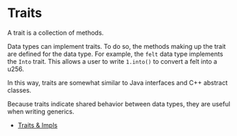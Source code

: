 # Traits

A trait is a collection of methods.

Data types can implement traits. To do so, the methods making up the trait are defined for the data type. For example, the `felt` data type implements the `Into` trait. This allows a user to write `1.into()` to convert a felt into a u256.

In this way, traits are somewhat similar to Java interfaces and C++ abstract classes.

Because traits indicate shared behavior between data types, they are useful when writing generics.

- [Traits & Impls](https://cairo-book.github.io/ch07-02-traits-in-cairo.html)
